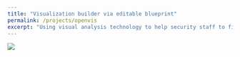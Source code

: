 ```yaml
---
title: "Visualization builder via editable blueprint"
permalink: /projects/openvis
excerpt: "Using visual analysis technology to help security staff to find and understand the security events.<img src='/images/net_sec_vis.png' width='600px'>"
---
```

<img src='/images/net_sec_vis.png'>